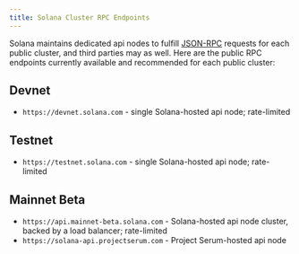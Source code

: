 ```yaml
---
title: Solana Cluster RPC Endpoints
---
```


Solana maintains dedicated api nodes to fulfill [JSON-RPC](developing/clients/jsonrpc-api.md) requests for each public cluster, and third parties may as well. Here are the public RPC endpoints currently available and recommended for each public cluster:

## Devnet

- `https://devnet.solana.com` - single Solana-hosted api node; rate-limited

## Testnet

- `https://testnet.solana.com` - single Solana-hosted api node; rate-limited

## Mainnet Beta

- `https://api.mainnet-beta.solana.com` - Solana-hosted api node cluster, backed by a load balancer; rate-limited
- `https://solana-api.projectserum.com` - Project Serum-hosted api node
